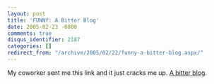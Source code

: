 ```yaml
---
layout: post
title: 'FUNNY: A Bitter Blog'
date: 2005-02-23 -0800
comments: true
disqus_identifier: 2187
categories: []
redirect_from: "/archive/2005/02/22/funny-a-bitter-blog.aspx/"
---
```


My coworker sent me this link and it just cracks me up. [A bitter
blog](http://merlin.blogs.com/bitterblog/).

